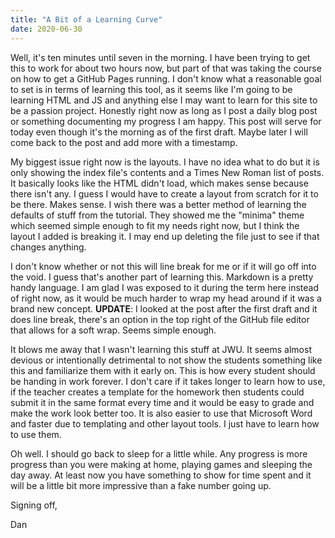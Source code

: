 ```yaml
---
title: "A Bit of a Learning Curve"
date: 2020-06-30
---
```


Well, it's ten minutes until seven in the morning. I have been trying to get this to work for about two hours now, but part of that was taking the course on how to get a GitHub Pages running. I don't know what a reasonable goal to set is in terms of learning this tool, as it seems like I'm going to be learning HTML and JS and anything else I may want to learn for this site to be a passion project. Honestly right now as long as I post a daily blog post or something documenting my progress I am happy. This post will serve for today even though it's the morning as of the first draft. Maybe later I will come back to the post and add more with a timestamp. 

My biggest issue right now is the layouts. I have no idea what to do but it is only showing the index file's contents and a Times New Roman list of posts. It basically looks like the HTML didn't load, which makes sense because there isn't any. I guess I would have to create a layout from scratch for it to be there. Makes sense. I wish there was a better method of learning the defaults of stuff from the tutorial. They showed me the "minima" theme which seemed simple enough to fit my needs right now, but I think the layout I added is breaking it. I may end up deleting the file just to see if that changes anything. 

I don't know whether or not this will line break for me or if it will go off into the void. I guess that's another part of learning this. Markdown is a pretty handy language. I am glad I was exposed to it during the term here instead of right now, as it would be much harder to wrap my head around if it was a brand new concept. **UPDATE**: I looked at the post after the first draft and it does line break, there's an option in the top right of the GitHub file editor that allows for a soft wrap. Seems simple enough. 

It blows me away that I wasn't learning this stuff at JWU. It seems almost devious or intentionally detrimental to not show the students something like this and familiarize them with it early on. This is how every student should be handing in work forever. I don't care if it takes longer to learn how to use, if the teacher creates a template for the homework then students could submit it in the same format every time and it would be easy to grade and make the work look better too. It is also easier to use that Microsoft Word and faster due to templating and other layout tools. I just have to learn how to use them. 

Oh well. I should go back to sleep for a little while. Any progress is more progress than you were making at home, playing games and sleeping the day away. At least now you have something to show for time spent and it will be a little bit more impressive than a fake number going up. 

Signing off, 

Dan
